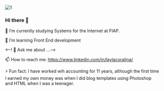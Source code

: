 ![1](https://user-images.githubusercontent.com/61741128/112916917-e9cfa500-90d7-11eb-89a9-51e8b5464c70.png)



### Hi there 👋


🔭 I’m currently studying Systems for the Internet at FIAP.

🌱 I’m learning Front End development

<--! 💬 Ask me about ...-->

📫 How to reach me: https://www.linkedin.com/in/laylacoralina/

⚡ Fun fact: I have worked wih accounting for 11 years, although the first time I earned my own money was when I did blog templates using Photoshop and HTML when I was a teenager.

